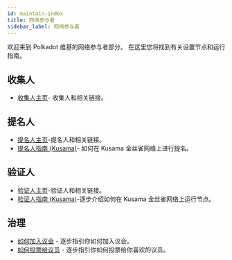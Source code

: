 ```yaml
---
id: maintain-index
title: 网络参与者
sidebar_label: 网络参与者
---
```


欢迎来到 Polkadot 维基的网络参与者部分。 在这里您将找到有关设置节点和运行指南。

## 收集人

- [收集人主页](maintain-collator)- 收集人和相关链接。

## 提名人

- [提名人主页](maintain-nominator)-提名人和相关链接。
- [提名人指南 (Kusama)](maintain-guides-how-to-nominate-kusama)- 如何在 Kusama 金丝雀网络上进行提名。

## 验证人

- [验证人主页](maintain-validator)-验证人和相关链接。
- [验证人指南 (Kusama)](maintain-guides-how-to-validate-kusama)-逐步介绍如何在 Kusama 金丝雀网络上运行节点。

## 治理

- [如何加入议会](maintain-guides-how-to-join-council) - 逐步指引你如何加入议会。
- [如何投票给议员](maintain-guides-how-to-vote-councillor) - 逐步指引你如何投票给你喜欢的议员。
